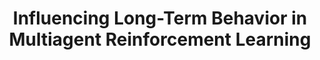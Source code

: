---
title: "Influencing Long-Term Behavior in Multiagent Reinforcement Learning"
authors: "Dong-Ki Kim, Matthew Riemer, Miao Liu, Jakob N. Foerster, Michael Everett, Chuangchuang Sun, Gerald Tesauro, Jonathan P. How"
venue: "Conference on Neural Information Processing Systems (NeurIPS)"
year: "2022"
status: "published"
arxiv: "https://arxiv.org/pdf/2203.03535.pdf"
official_link: ""
doi: ""
volume: "N/A"
number: "N/A"
pages: "N/A"
publisher: ""
month: "04"
address: ""
type: "conference"
school: "N/A"
awards: "N/A"
notes: "Also presented in ICLR Workshop on Gamification and Multiagent Solutions, 2022"
include_on_website: true
image: "kim_iclr_ws_2022.png"
links_to_code: ""
links_to_video: ""
collection: publications
permalink: /publication/2022-04-Kim22_NeurIPS.html
---